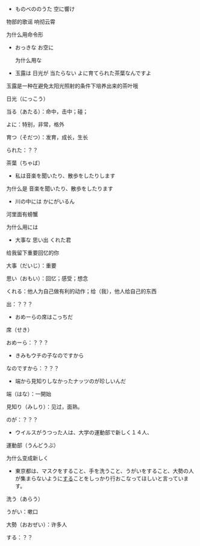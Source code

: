 -  ものべののうた 空に響け

  物部的歌谣 响彻云霄

  为什么用命令形

- おっきな	お空に

  为什么用な

- 玉露は	日光が	当たらない	よに育てられた茶葉なんですよ

玉露是一种在避免太阳光照射的条件下培养出来的茶叶哦

日光（にっこう）

当る（あたる）：命中，击中；碰；

よに：特别，非常，格外

育つ（そだつ）：发育，成长，生长

 られた：？？

茶葉（ちゃば）

- 私は音楽を聞いたり、散歩をしたりします

 为什么是 音楽を聞いたり、散歩をしたります

- 川の中には	かにがいるん

河里面有螃蟹

为什么用には

- 大事な	思い出	くれた君

给我留下重要回忆的你

大事（だいじ）：重要

思い（おもい）：回忆；感受；想念

くれる：他人为自己做有利的动作；给（我），他人给自己的东西

出：？？？

- おめーらの席はこっちだ

席（せき）

おめーら：？？？

- きみもウチの子なのですから

なのですから：？？？

- 端から見知りしなかったナッツのが珍しいんだ

端（はな）：一開始

見知り（みしり）：见过，面熟。

のが：？？？

- ウイルスがうつった人は、大学の運動部で新しく１４人、

運動部（うんどうぶ）

为什么变成新しく

- 東京都は、マスクをすること、手を洗うこと、うがいをすること、大勢の人が集まらないように<u>する</u>ことをしっかり行おこなってほしいと言っています。

洗う（あらう）

うがい：嗽口

大勢（おおぜい）：许多人

する：？？

